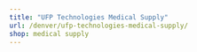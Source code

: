 ```yaml
---
title: "UFP Technologies Medical Supply"
url: /denver/ufp-technologies-medical-supply/
shop: medical supply
---
```

